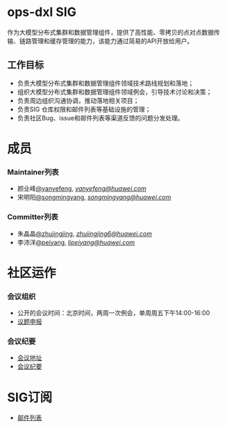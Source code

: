 # ops-dxl SIG
作为大模型分布式集群和数据管理组件，提供了高性能、零拷贝的点对点数据传输、链路管理和缓存管理的能力，该能力通过简易的API开放给用户。

## 工作目标
- 负责大模型分布式集群和数据管理组件领域技术路线规划和落地；
- 组织大模型分布式集群和数据管理组件领域例会，引导技术讨论和决策；
- 负责周边组织沟通协调，推动落地相关项目；
- 负责SIG 仓库权限和邮件列表等基础设施的管理；
- 负责社区Bug、issue和邮件列表等渠道反馈的问题分发处理。

# 成员

### Maintainer列表
- 颜业峰[@yanyefeng](https://gitcode.com/yanyefeng), *yanyefeng@huawei.com*
- 宋明阳[@songmingyang](https://gitcode.com/songmingyang), *songmingyang@huawei.com*

### Committer列表
- 朱晶晶[@zhujingjing](https://gitcode.com/zhujingjing), *zhujingjing6@huawei.com*
- 李沛洋[@peiyang](https://gitcode.com/peiyang), *lipeiyang@huawei.com*

# 社区运作

### 会议组织

- 公开的会议时间：北京时间，两周一次例会，单周周五下午14:00-16:00
- [议题申报](https://etherpad.meeting.osinfra.cn/p/sig-ops-dxl)

### 会议纪要

- [会议地址](https://meeting.osinfra.cn/cann/)
- [会议纪要](https://etherpad.meeting.osinfra.cn/p/sig-ops-dxl)

# SIG订阅

- [邮件列表](https://mailweb.cann.osinfra.cn/mailman3/lists/ops-dxl.cann.osinfra.cn/)

